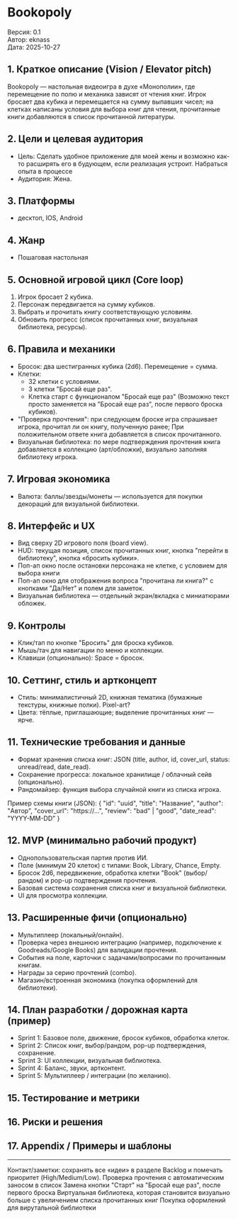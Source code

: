 # Bookopoly

Версия: 0.1  
Автор: eknass  
Дата: 2025-10-27

## 1. Краткое описание (Vision / Elevator pitch)
Bookopoly — настольная видеоигра в духе «Монополии», где перемещение по полю и механика зависят от чтения книг. Игрок бросает два кубика и перемещается на сумму выпавших чисел; на клетках написаны условия для выбора книг для чтения, прочитанные книги добавляются в список прочитанной литературы.

## 2. Цели и целевая аудитория
- Цель: Сделать удобное приложение для моей жены и возможно как-то расширять его в будующем, если реализация устроит. Набраться опыта в процессе
- Аудитория: Жена.

## 3. Платформы
- десктоп, IOS, Android 

## 4. Жанр
- Пошаговая настольная

## 5. Основной игровой цикл (Core loop)
1. Игрок бросает 2 кубика.
2. Персонаж передвигается на сумму кубиков.
3. Выбрать и прочитать книгу соответствующую условиям.
4. Обновить прогресс (список прочитанных книг, визуальная библиотека, ресурсы).

## 6. Правила и механики
- Бросок: два шестигранных кубика (2d6). Перемещение = сумма.
- Клетки:
  - 32 клетки с условиями.
  - 3 клетки "Бросай еще раз".
  - Клетка старт с функционалом "Бросай еще раз" (Возможно текст просто заменяется на "Бросай еще раз", после первого броска кубиков).
- "Проверка прочтения": при следующем броске игра спрашивает игрока, прочитал ли он книгу, полученную ранее; При положительном ответе книга добавляется в список прочитанного.
- Визуальная библиотека: по мере подтверждения прочтения книга добавляется в коллекцию (арт/обложки), визуально заполняя библиотеку игрока.

## 7. Игровая экономика 
- Валюта: баллы/звезды/монеты — используется для покупки декораций для визуальной библиотеки.

## 8. Интерфейс и UX
- Вид сверху 2D игрового поля (board view).
- HUD: текущая позиция, список прочитанных книг, кнопка "перейти в библиотеку", кнопка «бросить кубики».
- Поп-ап окно после остановки персонажа не клетке, с условием для выбора книги
- Поп-ап окно для отображения вопроса "прочитана ли книга?" с кнопками "Да/Нет" и полем для заметок.
- Визуальная библиотека — отдельный экран/вкладка с миниатюрами обложек.

## 9. Контролы
- Клик/тап по кнопке "Бросить" для броска кубиков.
- Мышь/тач для навигации по меню и коллекции.
- Клавиши (опционально): Space = бросок.

## 10. Сеттинг, стиль и артконцепт
- Стиль: минималистичный 2D, книжная тематика (бумажные текстуры, книжные полки). Pixel-art?
- Цвета: тёплые, приглашающие; выделение прочитанных книг — ярче.

## 11. Технические требования и данные
- Формат хранения списка книг: JSON (title, author, id, cover_url, status: unread/read, date_read).
- Сохранение прогресса: локальное хранилище / облачный сейв (опционально).
- Рандомайзер: функция выбора случайной книги из списка игрока.

Пример схемы книги (JSON):
{
  "id": "uuid",
  "title": "Название",
  "author": "Автор",
  "cover_url": "https://...",
  "review": "bad" | "good",
  "date_read": "YYYY-MM-DD"
}

## 12. MVP (минимально рабочий продукт)
- Однопользовательская партия против ИИ.
- Поле (минимум 20 клеток) с типами: Book, Library, Chance, Empty.
- Бросок 2d6, передвижение, обработка клетки "Book" (выбор/рандом) и pop-up подтверждения прочтения.
- Базовая система сохранения списка книг и визуальной библиотеки.
- UI для просмотра коллекции.

## 13. Расширенные фичи (опционально)
- Мультиплеер (локальный/онлайн).
- Проверка через внешнюю интеграцию (например, подключение к Goodreads/Google Books) для валидации прочтения.
- События на поле, карточки с задачами/вопросами по прочитанным книгам.
- Награды за серию прочтений (combo).
- Магазин/встроенная экономика (покупка оформлений для библиотеки).

## 14. План разработки / дорожная карта (пример)
- Sprint 1: Базовое поле, движение, бросок кубиков, обработка клеток.
- Sprint 2: Список книг, выбор/рандом, pop-up подтверждения, сохранение.
- Sprint 3: UI коллекции, визуальная библиотека.
- Sprint 4: Баланс, звуки, артконтент.
- Sprint 5: Мультиплеер / интеграции (по желанию).

## 15. Тестирование и метрики


## 16. Риски и решения


## 17. Appendix / Примеры и шаблоны

---

Контакт/заметки: сохранять все «идеи» в разделе Backlog и помечать приоритет (High/Medium/Low).
Проверка прочтения с автоматическим заносом в список
Замена кнопки "Старт" на "Бросай еще раз", после первого броска
Виртуальная библиотека, которая становится визуально больше с увеличением списка прочитанных книг
Покупка оформлений для вирутальной библиотеки
